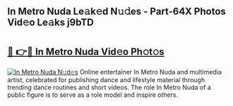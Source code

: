 ## In Metro Nuda Le𝚊k𝚎d N𝚞𝚍es - Part-64X Photos Vid𝚎o Le𝚊ks j9bTD

# <h2><a href="http://fbdlvg.evod.top/?m=In+Metro+Nuda">🔗 👉🔴 In Metro Nuda Vid𝚎o Ph𝚘t𝚘s</a></h2>

[![In Metro Nuda N𝚞d𝚎s](https://i.imgur.com/8V9OHl7.gif)](http://fbdlvg.evod.top/?m=In+Metro+Nuda)
Online entertainer In Metro Nuda and multimedia artist, celebrated for publishing dance and lifestyle material through trending dance routines and short videos. The role In Metro Nuda of a public figure is to serve as a role model and inspire others. 
